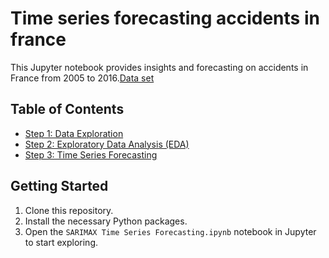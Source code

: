 # Time series forecasting accidents in france 

This Jupyter notebook provides insights and forecasting on accidents in France from 2005 to 2016.[Data set](https://www.kaggle.com/datasets/ahmedlahlou/accidents-in-france-from-2005-to-2016)

## Table of Contents
- [Step 1: Data Exploration](SARIMAX%20Time%20Series%20Forecasting.ipynb#step-1-data-exploration)
- [Step 2: Exploratory Data Analysis (EDA)](SARIMAX%20Time%20Series%20Forecasting.ipynb#step-2-exploratory-data-analysis-eda)
- [Step 3: Time Series Forecasting](SARIMAX%20Time%20Series%20Forecasting.ipynb#step-3-time-series-forecasting)

## Getting Started
1. Clone this repository.
2. Install the necessary Python packages.
3. Open the `SARIMAX Time Series Forecasting.ipynb` notebook in Jupyter to start exploring.

